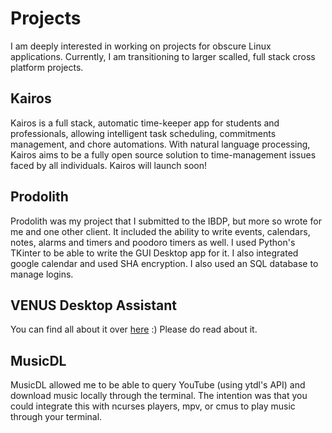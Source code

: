 # Projects
I am deeply interested in working on projects for obscure Linux applications. Currently, I am transitioning to larger scalled, full stack cross platform projects.

## Kairos
Kairos is a full stack, automatic time-keeper app for students and professionals, allowing intelligent task scheduling, commitments management, and chore automations. With natural language processing, Kairos aims to be a fully open source solution to time-management issues faced by all individuals. Kairos will launch soon!

## Prodolith
Prodolith was my project that I submitted to the IBDP, but more so wrote for me and one other client. It included the ability to write events, calendars, notes, alarms and timers and poodoro timers as well. I used Python's TKinter to be able to write the GUI Desktop app for it. I also integrated google calendar and used SHA encryption. I also used an SQL database to manage logins.

## VENUS Desktop Assistant
You can find all about it over [here](https://www.linkedin.com/pulse/venus-desktop-assistant-sparsh-mishra%3FtrackingId=XCrqafzHUrVGpjmQWJQRpA%253D%253D/?trackingId=XCrqafzHUrVGpjmQWJQRpA%3D%3D) :) Please do read about it.

## MusicDL
MusicDL allowed me to be able to query YouTube (using ytdl's API) and download music locally through the terminal. The intention was that you could integrate this with ncurses players, mpv, or cmus to play music through your terminal.
